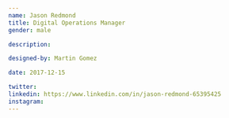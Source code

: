```yaml
---
name: Jason Redmond
title: Digital Operations Manager
gender: male

description:

designed-by: Martin Gomez

date: 2017-12-15

twitter:
linkedin: https://www.linkedin.com/in/jason-redmond-65395425
instagram:
---
```

